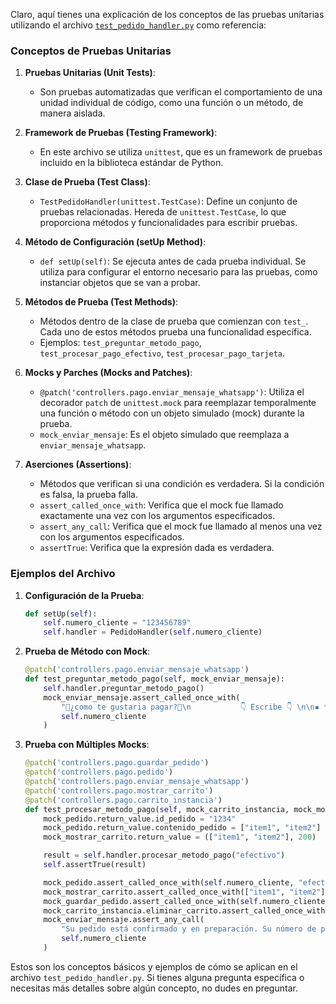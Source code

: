 Claro, aquí tienes una explicación de los conceptos de las pruebas unitarias utilizando el archivo [`test_pedido_handler.py`](command:_github.copilot.openRelativePath?%5B%7B%22scheme%22%3A%22file%22%2C%22authority%22%3A%22%22%2C%22path%22%3A%22%2Fhome%2Fsiemprearmando%2FDesktop%2Fpanchi-bot%2Ftests%2Ftest_pedido_handler.py%22%2C%22query%22%3A%22%22%2C%22fragment%22%3A%22%22%7D%5D "/home/siemprearmando/Desktop/panchi-bot/tests/test_pedido_handler.py") como referencia:

### Conceptos de Pruebas Unitarias

1. **Pruebas Unitarias (Unit Tests)**:
   - Son pruebas automatizadas que verifican el comportamiento de una unidad individual de código, como una función o un método, de manera aislada.

2. **Framework de Pruebas (Testing Framework)**:
   - En este archivo se utiliza `unittest`, que es un framework de pruebas incluido en la biblioteca estándar de Python.

3. **Clase de Prueba (Test Class)**:
   - `TestPedidoHandler(unittest.TestCase)`: Define un conjunto de pruebas relacionadas. Hereda de `unittest.TestCase`, lo que proporciona métodos y funcionalidades para escribir pruebas.

4. **Método de Configuración (setUp Method)**:
   - `def setUp(self)`: Se ejecuta antes de cada prueba individual. Se utiliza para configurar el entorno necesario para las pruebas, como instanciar objetos que se van a probar.

5. **Métodos de Prueba (Test Methods)**:
   - Métodos dentro de la clase de prueba que comienzan con `test_`. Cada uno de estos métodos prueba una funcionalidad específica.
   - Ejemplos: `test_preguntar_metodo_pago`, `test_procesar_pago_efectivo`, `test_procesar_pago_tarjeta`.

6. **Mocks y Parches (Mocks and Patches)**:
   - `@patch('controllers.pago.enviar_mensaje_whatsapp')`: Utiliza el decorador `patch` de `unittest.mock` para reemplazar temporalmente una función o método con un objeto simulado (mock) durante la prueba.
   - `mock_enviar_mensaje`: Es el objeto simulado que reemplaza a `enviar_mensaje_whatsapp`.

7. **Aserciones (Assertions)**:
   - Métodos que verifican si una condición es verdadera. Si la condición es falsa, la prueba falla.
   - `assert_called_once_with`: Verifica que el mock fue llamado exactamente una vez con los argumentos especificados.
   - `assert_any_call`: Verifica que el mock fue llamado al menos una vez con los argumentos especificados.
   - `assertTrue`: Verifica que la expresión dada es verdadera.

### Ejemplos del Archivo

1. **Configuración de la Prueba**:
   ```python
   def setUp(self):
       self.numero_cliente = "123456789"
       self.handler = PedidoHandler(self.numero_cliente)
   ```

2. **Prueba de Método con Mock**:
   ```python
   @patch('controllers.pago.enviar_mensaje_whatsapp')
   def test_preguntar_metodo_pago(self, mock_enviar_mensaje):
       self.handler.preguntar_metodo_pago()
       mock_enviar_mensaje.assert_called_once_with(
           "🔷¿como te gustaria pagar?🔷\n           👇 Escribe 👇 \n\n▪️ *Efectivo*  O   *Tarjeta* ▪️",
           self.numero_cliente
       )
   ```

3. **Prueba con Múltiples Mocks**:
   ```python
   @patch('controllers.pago.guardar_pedido')
   @patch('controllers.pago.pedido')
   @patch('controllers.pago.enviar_mensaje_whatsapp')
   @patch('controllers.pago.mostrar_carrito')
   @patch('controllers.pago.carrito_instancia')
   def test_procesar_metodo_pago(self, mock_carrito_instancia, mock_mostrar_carrito, mock_enviar_mensaje, mock_pedido, mock_guardar_pedido):
       mock_pedido.return_value.id_pedido = "1234"
       mock_pedido.return_value.contenido_pedido = ["item1", "item2"]
       mock_mostrar_carrito.return_value = (["item1", "item2"], 200)

       result = self.handler.procesar_metodo_pago("efectivo")
       self.assertTrue(result)

       mock_pedido.assert_called_once_with(self.numero_cliente, "efectivo")
       mock_mostrar_carrito.assert_called_once_with(["item1", "item2"])
       mock_guardar_pedido.assert_called_once_with(self.numero_cliente, ["item1", "item2"], "1234")
       mock_carrito_instancia.eliminar_carrito.assert_called_once_with(self.numero_cliente)
       mock_enviar_mensaje.assert_any_call(
           "Su pedido está confirmado y en preparación. Su número de pedido es: 1234",
           self.numero_cliente
       )
   ```

Estos son los conceptos básicos y ejemplos de cómo se aplican en el archivo `test_pedido_handler.py`. Si tienes alguna pregunta específica o necesitas más detalles sobre algún concepto, no dudes en preguntar.